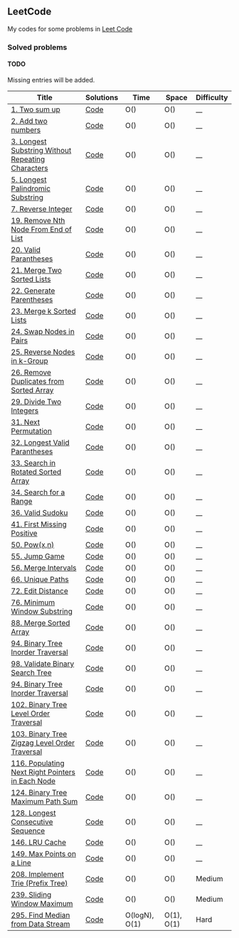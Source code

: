 ## LeetCode

My codes for some problems in [Leet Code](http://leetcode.com)

### Solved problems
#### TODO
Missing entries will be added.

|      Title     |   Solutions   | Time          | Space         | Difficulty  
|----------------|---------------|---------------|---------------|-------------
[1. Two sum up](https://leetcode.com/problems/two-sum)|[Code]() | O() | O() | __ 
[2. Add two numbers](https://leetcode.com/problems/add-two-numbers)|[Code]() | O() | O() | __ 
[3. Longest Substring Without Repeating Characters](https://leetcode.com/problems/longest-substring-without-repeating-characters)|[Code]() | O() | O() | __ 
[5. Longest Palindromic Substring](https://leetcode.com/problems/longest-palindromic-substring)|[Code]() | O() | O() | __ 
[7. Reverse Integer](https://leetcode.com/problems/reverse-integer)|[Code]() | O() | O() | __ 
[19. Remove Nth Node From End of List](https://leetcode.com/problems/remove-nth-node-from-end-of-list)|[Code]() | O() | O() | __ 
[20. Valid Parantheses](https://leetcode.com/problems/valid-parentheses)|[Code]() | O() | O() | __ 
[21. Merge Two Sorted Lists](https://leetcode.com/problems/merge-two-sorted-lists)|[Code]() | O() | O() | __ 
[22. Generate Parentheses](https://leetcode.com/problems/generate-parentheses)|[Code]() | O() | O() | __ 
[23. Merge k Sorted Lists](https://leetcode.com/problems/merge-k-sorted-lists)|[Code]() | O() | O() | __ 
[24. Swap Nodes in Pairs](https://leetcode.com/problems/swap-nodes-in-pairs)|[Code]() | O() | O() | __ 
[25. Reverse Nodes in k-Group](https://leetcode.com/problems/reverse-nodes-in-k-group)|[Code]() | O() | O() | __ 
[26. Remove Duplicates from Sorted Array](https://leetcode.com/problems/remove-duplicates-from-sorted-array)|[Code]() | O() | O() | __ 
[29. Divide Two Integers](https://leetcode.com/problems/divide-two-integers)|[Code]() | O() | O() | __ 
[31. Next Permutation](https://leetcode.com/problems/next-permutation)|[Code]() | O() | O() | __ 
[32. Longest Valid Parantheses]()|[Code]() | O() | O() | __ 
[33. Search in Rotated Sorted Array](https://leetcode.com/problems/search-in-rotated-sorted-array)|[Code]() | O() | O() | __ 
[34. Search for a Range](https://leetcode.com/problems/search-for-a-range/)|[Code]() | O() | O() | __ 
[36. Valid Sudoku](https://leetcode.com/problems/valid-sudoku/)|[Code]() | O() | O() | __ 
[41. First Missing Positive](leetcode.com/problems/first-missing-positive/)|[Code]() | O() | O() | __ 
[50. Pow(x,n)](https://leetcode.com/problems/powx-n)|[Code]() | O() | O() | __ 
[55. Jump Game](https://leetcode.com/problems/jump-game)|[Code]() | O() | O() | __ 
[56. Merge Intervals](https://leetcode.com/problems/merge-intervals)|[Code]() | O() | O() | __ 
[66. Unique Paths](https://leetcode.com/problems/)|[Code]() | O() | O() | __ 
[72. Edit Distance](https://leetcode.com/problems/edit-distance)|[Code]() | O() | O() | __ 
[76. Minimum Window Substring](https://leetcode.com/problems/minimum-window-substring)|[Code]() | O() | O() | __ 
[88. Merge Sorted Array](https://leetcode.com/problems/merge-sorted-array)|[Code]() | O() | O() | __ 
[94. Binary Tree Inorder Traversal](https://leetcode.com/problems/binary-tree-inorder-traversal)|[Code]() | O() | O() | __ 
[98. Validate Binary Search Tree](leetcode.com/problems/validate-binary-search-tree/)|[Code]() | O() | O() | __ 
[94. Binary Tree Inorder Traversal](https://leetcode.com/problems/binary-tree-inorder-traversal)|[Code]() | O() | O() | __ 
[102. Binary Tree Level Order Traversal](https://leetcode.com/problems/binary-tree-level-order-traversal/description/)|[Code]() | O() | O() | __ 
[103. Binary Tree Zigzag Level Order Traversal](https://leetcode.com/problems/binary-tree-zigzag-level-order-traversal/)|[Code]() | O() | O() | __ 
[116. Populating Next Right Pointers in Each Node](https://leetcode.com/problems/binary-tree-maximum-path-sum/description/)|[Code]() | O() | O() | __ 
[124. Binary Tree Maximum Path Sum](https://leetcode.com/problems/binary-tree-maximum-path-sum/description/)|[Code]() | O() | O() | __ 
[128. Longest Consecutive Sequence](https://leetcode.com/problems/longest-consecutive-sequence/description/)|[Code]() | O() | O() | __ 
[146. LRU Cache](https://leetcode.com/problems/lru-cache)|[Code]() | O() | O() | __ 
[149. Max Points on a Line](https://leetcode.com/problems/max-points-on-a-line)|[Code]() | O() | O() | __ 
[208. Implement Trie (Prefix Tree)](https://leetcode.com/problems/implement-trie-prefix-tree/)|[Code](https://github.com/ozdemir08/LeetCode/blob/master/208.%20Implement%20Trie%20(Prefix%20Tree)%20.cpp) | O() | O() | Medium 
[239. Sliding Window Maximum](https://leetcode.com/problems/sliding-window-maximum/) | [Code]() | O() | O() | Medium 
[295. Find Median from Data Stream](https://leetcode.com/problems/find-median-from-data-stream/) | [Code](https://github.com/ozdemir08/LeetCode/blob/master/295.%20Find%20Median%20from%20Data%20Stream%20%20.cpp) | O(logN), O(1) | O(1), O(1) | Hard


